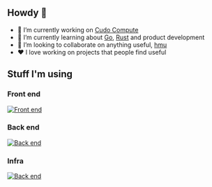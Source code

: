 ## Howdy 👋
- 🔭 I’m currently working on [Cudo Compute](https://www.cudocompute.com/)
- 🌱 I’m currently learning about [Go](https://go.dev/), [Rust](https://www.rust-lang.org/) and product development
- 👯 I’m looking to collaborate on anything useful, [hmu](mailto:chris@saganic.co.uk)
- ❤️ I love working on projects that people find useful

## Stuff I'm using

### Front end

[![Front end](https://skillicons.dev/icons?i=vue,nuxt,react,next,tailwind,ts)](https://github.com/Saganic)

### Back end
[![Back end](https://skillicons.dev/icons?i=ts,go,postgres,redis)](https://github.com/Saganic)

### Infra
[![Back end](https://skillicons.dev/icons?i=cf,vercel,aws,gcp)](https://github.com/Saganic)




<!--
**Saganic/Saganic** is a ✨ _special_ ✨ repository because its `README.md` (this file) appears on your GitHub profile.

Here are some ideas to get you started:

- 🔭 I’m currently working on ...
- 🌱 I’m currently learning ...
- 👯 I’m looking to collaborate on ...
- 🤔 I’m looking for help with ...
- 💬 Ask me about ...
- 📫 How to reach me: ...
- 😄 Pronouns: ...
- ⚡ Fun fact: ...
-->
